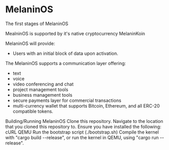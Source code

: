 # MelaninOS
The first stages of MelaninOS

MealninOS is supported by it's native cryptocurrency MelaninKoin

MelaninOS will provide:
- Users with an initial block of data upon activation. 

The MelaninOS supports a communication layer offering:
- text
- voice
- video conferencing and chat
- project management tools
- business management tools
- secure payments layer for commercial transactions
- multi-currency wallet that supports Bitcoin, Ethereum, and all ERC-20 compatible tokens.




Building/Running MelaninOS
Clone this repository.
Navigate to the location that you cloned this repository to.
Ensure you have installed the following:
cURL
QEMU
Run the bootstrap script (./bootstrap.sh)
Compile the kernel with "cargo build --release", or run the kernel in QEMU, using "cargo run --release".

